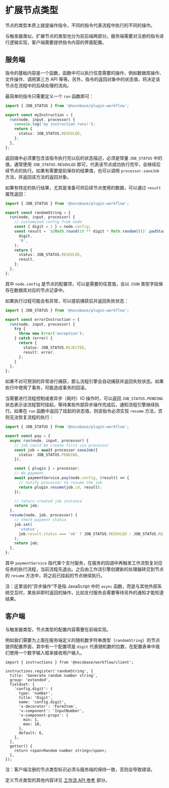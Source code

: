 # 扩展节点类型

节点的类型本质上就是操作指令，不同的指令代表流程中执行的不同的操作。

与触发器类似，扩展节点的类型也分为前后端两部分。服务端需要对注册的指令进行逻辑实现，客户端需要提供指令内容的界面配置。

## 服务端

指令的基础内容是一个函数，函数中可以执行任意需要的操作，例如数据库操作、文件操作、调用第三方 API 等等。另外，指令的返回对象中的状态值，将决定该节点在流程中的后续处理的流向。

最简单的指令只需要定义一个 `run` 函数即可：

```ts
import { JOB_STATUS } from '@nocobase/plugin-workflow';

export const myInstruction = {
  run(node, input, processor) {
    console.log('my instruction runs!');
    return {
      status: JOB_STATUS.RESOVLED,
    };
  },
};
```

返回值中必须要包含该指令执行完以后的状态描述，必须是常量 `JOB_STATUS` 中的值，通常使用 `JOB_STATUS.RESOVLED` 即可，代表该节点成功执行完毕，会继续后续节点的执行。如果有需要提前保存的结果值，也可以调用 `processor.saveJob` 方法，并返回该方法的返回对象。

如果有特定的执行结果，尤其是准备可供后续节点使用的数据，可以通过 `result` 属性返回：

```ts
import { JOB_STATUS } from '@nocobase/plugin-workflow';

export const randomString = {
  run(node, input, processor) {
    // customized config from node
    const { digit = 1 } = node.config;
    const result = `${Math.round(10 ** digit * Math.random())}`.padStart(
      digit,
      '0',
    );
    return {
      status: JOB_STATUS.RESOVLED,
      result,
    };
  },
};
```

其中 `node.config` 是节点的配置项，可以是需要的任意值，会以 `JSON` 类型字段保存在数据库对应的节点记录中。

如果执行过程可能会有异常，可以提前捕获后并返回失败状态：

```ts
import { JOB_STATUS } from '@nocobase/plugin-workflow';

export const errorInstruction = {
  run(node, input, processor) {
    try {
      throw new Error('exception');
    } catch (error) {
      return {
        status: JOB_STATUS.REJECTED,
        result: error,
      };
    }
  },
};
```

如果不对可预测的异常进行捕获，那么流程引擎会自动捕获并返回失败状态。如果执行中使用了事务，可能造成事务的回滚。

当需要进行流程控制或者异步（耗时）IO 操作时，可以返回 `JOB_STATUS.PENDING` 状态表示该流程暂时挂起，等待某些外部异步操作完成后，通知流程引擎继续执行。如果在 `run` 函数中返回了挂起的状态值，则该指令必须实现 `resume` 方法，否则无法恢复流程的执行：

```ts
import { JOB_STATUS } from '@nocobase/plugin-workflow';

export const pay = {
  async run(node, input, processor) {
    // job could be create first via processor
    const job = await processor.saveJob({
      status: JOB_STATUS.PENDING,
    });

    const { plugin } = processor;
    // do payment
    await paymentService.pay(node.config, (result) => {
      // notify processor to resume the job
      return plugin.resume(job.id, result);
    });

    // return created job instance
    return job;
  },
  resume(node, job, processor) {
    // check payment status
    job.set(
      'status',
      job.result.status === 'ok' ? JOB_STATUS.RESOVLED : JOB_STATUS.REJECTED,
    );
    return job;
  },
};
```

其中 `paymentService` 指代某个支付服务，在服务的回调中再触发工作流恢复对应任务的执行流程，当前流程先退出。之后由工作流引擎创建新的处理器转交到节点的 `resume` 方法中，将之前已挂起的节点继续执行。

注：这里说的“异步操作”不是指 JavaScript 中的 `async` 函数，而是与其他外部系统交互时，某些非即时返回的操作，比如支付服务会需要等待另外的通知才能知道结果。

## 客户端

与触发器类型，节点类型的配置内容需要在前端实现。

例如我们需要为上面在服务端定义的随机数字符串类型（`randomString`）的节点提供配置界面，其中有一个配置项是 `digit` 代表随机数的位数，在配置表单中我们使用一个数字输入框来接收用户输入。

```tsx | pure
import { instructions } from '@nocobase/workflow/client';

instructions.register('randomString', {
  title: 'Generate random number string',
  group: 'extended',
  fieldset: {
    'config.digit': {
      type: 'number',
      title: 'Digit',
      name: 'config.digit',
      'x-decorator': 'FormItem',
      'x-component': 'InputNumber',
      'x-component-props': {
        min: 1,
        max: 10,
      },
      default: 6,
    },
  },
  getter() {
    return <span>Random number string</span>;
  },
});
```

注：客户端注册的节点类型标识必须与服务端的保持一致，否则会导致错误。

定义节点类型的其他内容详见 [工作流 API 参考](../api/index.md#instructionsregister) 部分。
